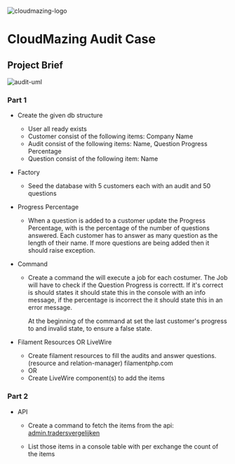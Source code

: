 ![cloudmazing-logo](https://github.com/Aman07a/CM_Audit_Case/assets/60389872/334acc89-d9e3-4cae-b1cf-d9fa5a7bba70)

# CloudMazing Audit Case

## Project Brief

![audit-uml](https://github.com/Aman07a/CM_Audit_Case/assets/60389872/a17ae097-e5d6-4200-bded-6480cbac9c58)

### Part 1

-   Create the given db structure
    -   User all ready exists
    -   Customer consist of the following items: Company Name
    -   Audit consist of the following items: Name, Question Progress Percentage
    -   Question consist of the following item: Name
 
-   Factory
    -   Seed the database with 5 customers each with an audit and 50 questions

-   Progress Percentage
    -   When a question is added to a customer update the Progress Percentage,
        with is the percentage of the number of questions answered.
        Each customer has to  answer as many question as the length of their name.
        If more questions are being added then it should raise exception.

-   Command
    -   Create a command the will execute a job for each costumer.
        The Job will have to check if the Question Progress is correctt.
        If it's correct is should states it should state this in the console with an info message,
        if the percentage is incorrect the it should state this in an error message.

        At the beginning of the command at set the last customer's progress to and invalid state,
        to ensure a false state.

-   Filament Resources OR LiveWire
    -   Create filament resources to fill the audits and answer questions.
        (resource and relation-manager) filamentphp.com
    -   OR
    -   Create LiveWire component(s) to add the items

### Part 2

-   API
    -   Create a command to fetch the items from the api:
        [admin.tradersvergelijken](https://admin.tradersvergelijken.nl/admin/login)
  
    -   List those items in a console table with per exchange the count of the items
